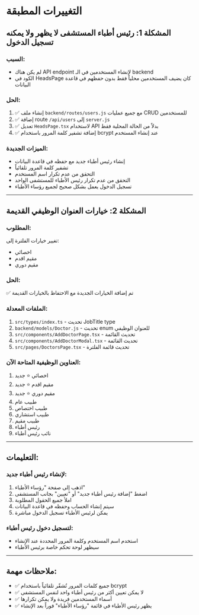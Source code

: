 # التغييرات المطبقة

## المشكلة 1: رئيس أطباء المستشفى لا يظهر ولا يمكنه تسجيل الدخول

### السبب:
- لم يكن هناك API endpoint لإنشاء المستخدمين في الـ backend
- الكود في HeadsPage كان يضيف المستخدمين محلياً فقط بدون حفظهم في قاعدة البيانات

### الحل:
1. ✅ إنشاء ملف `backend/routes/users.js` مع جميع عمليات CRUD للمستخدمين
2. ✅ إضافة route `/api/users` إلى `server.js`
3. ✅ تعديل `HeadsPage.tsx` لاستخدام API بدلاً من الحالة المحلية فقط
4. ✅ إضافة تشفير كلمة المرور باستخدام bcrypt عند إنشاء المستخدم

### الميزات الجديدة:
- إنشاء رئيس أطباء جديد مع حفظه في قاعدة البيانات
- تشفير كلمة المرور تلقائياً
- التحقق من عدم تكرار اسم المستخدم
- التحقق من عدم تكرار رئيس الأطباء للمستشفى الواحد
- تسجيل الدخول يعمل بشكل صحيح لجميع رؤساء الأطباء

---

## المشكلة 2: خيارات العنوان الوظيفي القديمة

### المطلوب:
تغيير خيارات الفلترة إلى:
- اخصائي
- مقيم اقدم  
- مقيم دوري

### الحل:
✅ تم إضافة الخيارات الجديدة مع الاحتفاظ بالخيارات القديمة

### الملفات المعدلة:
1. `src/types/index.ts` - تحديث JobTitle type
2. `backend/models/Doctor.js` - تحديث enum للعنوان الوظيفي
3. `src/components/AddDoctorPage.tsx` - تحديث القائمة
4. `src/components/AddDoctorModal.tsx` - تحديث القائمة
5. `src/pages/DoctorsPage.tsx` - تحديث قائمة الفلترة

### العناوين الوظيفية المتاحة الآن:
1. اخصائي ⭐ جديد
2. مقيم اقدم ⭐ جديد
3. مقيم دوري ⭐ جديد
4. طبيب عام
5. طبيب اختصاص
6. طبيب استشاري
7. طبيب مقيم
8. رئيس أطباء
9. نائب رئيس أطباء

---

## التعليمات:

### لإنشاء رئيس أطباء جديد:
1. اذهب إلى صفحة "رؤساء الأطباء"
2. اضغط "إضافة رئيس أطباء جديد" أو "تعيين" بجانب المستشفى
3. املأ جميع الحقول المطلوبة
4. سيتم إنشاء الحساب وحفظه في قاعدة البيانات
5. يمكن لرئيس الأطباء تسجيل الدخول مباشرة

### لتسجيل دخول رئيس أطباء:
- استخدم اسم المستخدم وكلمة المرور المحددة عند الإنشاء
- سيظهر لوحة تحكم خاصة برئيس الأطباء

---

## ملاحظات مهمة:
- ✅ جميع كلمات المرور تُشفّر تلقائياً باستخدام bcrypt
- ✅ لا يمكن تعيين أكثر من رئيس أطباء واحد لنفس المستشفى
- ✅ أسماء المستخدمين فريدة ولا يمكن تكرارها
- ✅ يظهر رئيس الأطباء في قائمة "رؤساء الأطباء" فوراً بعد الإنشاء
